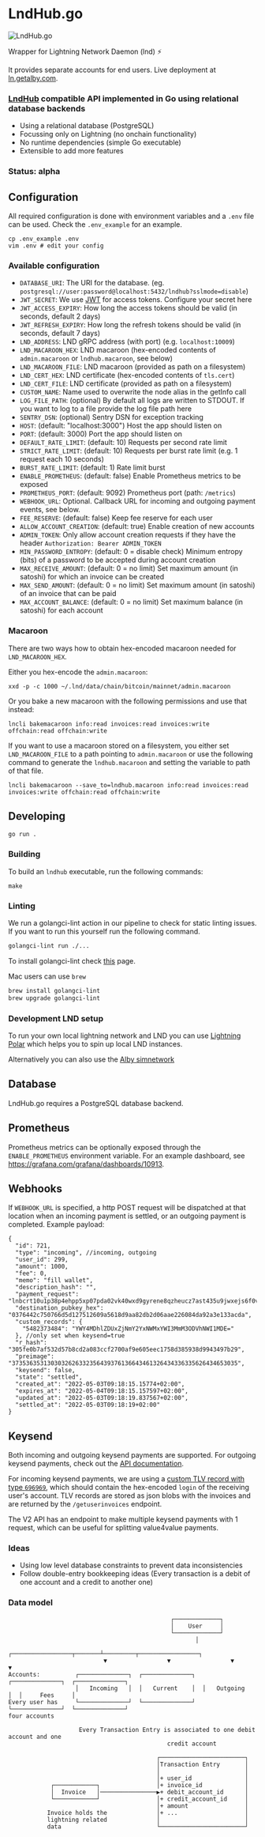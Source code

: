 # LndHub.go

![LndHub.go](static/img/logo.png)

Wrapper for Lightning Network Daemon (lnd) ⚡

It provides separate accounts for end users.
Live deployment at [ln.getalby.com](https://ln.getalby.com).

### [LndHub](https://github.com/BlueWallet/LndHub) compatible API implemented in Go using relational database backends

* Using a relational database (PostgreSQL)
* Focussing only on Lightning (no onchain functionality)
* No runtime dependencies (simple Go executable)
* Extensible to add more features

### Status: alpha

## Configuration

All required configuration is done with environment variables and a `.env` file can be used.
Check the `.env_example` for an example.

```shell
cp .env_example .env
vim .env # edit your config
```

### Available configuration

+ `DATABASE_URI`: The URI for the database. (eg. `postgresql://user:password@localhost:5432/lndhub?sslmode=disable`)
+ `JWT_SECRET`: We use [JWT](https://jwt.io/) for access tokens. Configure your secret here
+ `JWT_ACCESS_EXPIRY`: How long the access tokens should be valid (in seconds, default 2 days)
+ `JWT_REFRESH_EXPIRY`: How long the refresh tokens should be valid (in seconds, default 7 days)
+ `LND_ADDRESS`: LND gRPC address (with port) (e.g. `localhost:10009`)
+ `LND_MACAROON_HEX`: LND macaroon (hex-encoded contents of `admin.macaroon` or `lndhub.macaroon`, see below)
+ `LND_MACAROON_FILE`: LND macaroon (provided as path on a filesystem)
+ `LND_CERT_HEX`: LND certificate (hex-encoded contents of `tls.cert`)
+ `LND_CERT_FILE`: LND certificate (provided as path on a filesystem)
+ `CUSTOM_NAME`: Name used to overwrite the node alias in the getInfo call
+ `LOG_FILE_PATH`: (optional) By default all logs are written to STDOUT. If you want to log to a file provide the log file path here
+ `SENTRY_DSN`: (optional) Sentry DSN for exception tracking
+ `HOST`: (default: "localhost:3000") Host the app should listen on
+ `PORT`: (default: 3000) Port the app should listen on
+ `DEFAULT_RATE_LIMIT`: (default: 10) Requests per second rate limit
+ `STRICT_RATE_LIMIT`: (default: 10) Requests per burst rate limit (e.g. 1 request each 10 seconds)
+ `BURST_RATE_LIMIT`: (default: 1) Rate limit burst
+ `ENABLE_PROMETHEUS`: (default: false) Enable Prometheus metrics to be exposed
+ `PROMETHEUS_PORT`: (default: 9092) Prometheus port (path: `/metrics`)
+ `WEBHOOK_URL`: Optional. Callback URL for incoming and outgoing payment events, see below.
+ `FEE_RESERVE`: (default: false) Keep fee reserve for each user
+ `ALLOW_ACCOUNT_CREATION`: (default: true) Enable creation of new accounts
+ `ADMIN_TOKEN`: Only allow account creation requests if they have the header `Authorization: Bearer ADMIN_TOKEN`
+ `MIN_PASSWORD_ENTROPY`: (default: 0 = disable check) Minimum entropy (bits) of a password to be accepted during account creation
+ `MAX_RECEIVE_AMOUNT`: (default: 0 = no limit) Set maximum amount (in satoshi) for which an invoice can be created
+ `MAX_SEND_AMOUNT`: (default: 0 = no limit) Set maximum amount (in satoshi) of an invoice that can be paid
+ `MAX_ACCOUNT_BALANCE`: (default: 0 = no limit) Set maximum balance (in satoshi) for each account

### Macaroon

There are two ways how to obtain hex-encoded macaroon needed for `LND_MACAROON_HEX`.

Either you hex-encode the `admin.macaroon`:

```
xxd -p -c 1000 ~/.lnd/data/chain/bitcoin/mainnet/admin.macaroon
```

Or you bake a new macaroon with the following permissions and use that instead:

```
lncli bakemacaroon info:read invoices:read invoices:write offchain:read offchain:write
```

If you want to use a macaroon stored on a filesystem, you either set `LND_MACAROON_FILE` to a path pointing to `admin.macaroon`
or use the following command to generate the `lndhub.macaroon` and setting the variable to path of that file.

```
lncli bakemacaroon --save_to=lndhub.macaroon info:read invoices:read invoices:write offchain:read offchain:write
```

## Developing

```shell
go run .
```

### Building

To build an `lndhub` executable, run the following commands:

```shell
make
```

### Linting

We run a golangci-lint action in our pipeline to check for static linting issues.
If you want to run this yourself run the following command.

```bash
golangci-lint run ./...
```

To install golangci-lint check [this](https://golangci-lint.run/usage/install/#local-installation) page.

Mac users can use `brew`

```bash
brew install golangci-lint
brew upgrade golangci-lint
```

### Development LND setup

To run your own local lightning network and LND you can use [Lightning Polar](https://lightningpolar.com/) which helps you to spin up local LND instances.

Alternatively you can also use the [Alby simnetwork](https://github.com/getAlby/lightning-browser-extension/wiki/Test-setup)


## Database

LndHub.go requires a PostgreSQL database backend.

## Prometheus

Prometheus metrics can be optionally exposed through the `ENABLE_PROMETHEUS` environment variable.
For an example dashboard, see https://grafana.com/grafana/dashboards/10913.

## Webhooks

If `WEBHOOK_URL` is specified, a http POST request will be dispatched at that location when an incoming payment is settled, or an outgoing payment is completed. Example payload:

```
{
  "id": 721,
  "type": "incoming", //incoming, outgoing
  "user_id": 299,
  "amount": 1000,
  "fee": 0,
  "memo": "fill wallet",
  "description_hash": "",
  "payment_request": "lnbcrt10u1p38p4ehpp5xp07pda02vk40wxd9gyrene8qzheucz7ast435u9jwxejs6f0v5sdqjve5kcmpqwaskcmr9wscqzpgxqyz5vqsp56nyve3v5fw306j74nmewv7t5ey3aer2khjrrwznh4k2vuw44unzq9qyyssqv2wq9hn7a39x8cvz9fvpzul87u4kc4edf0t6jukzvmx8v5swl3jqg8p3sh6czkepczcjkm523q9x8yswsastctnsns3q9d26szu703gpwh7a09",
  "destination_pubkey_hex": "0376442c750766d5d127512609a5618d9aa82db2d06aae226084da92a3e133acda",
  "custom_records": {
    "5482373484": "YWY4MDhlZDUxZjNmY2YxNWMxYWI3MmM3ODVhNWI1MDE="
  }, //only set when keysend=true
  "r_hash": "305fe0b7af532d57b8cd2a083ccf2700af9e605eec1758d385938d9943497b29",
  "preimage": "3735363531303032626332356439376136643461326434336335626434653035",
  "keysend": false,
  "state": "settled",
  "created_at": "2022-05-03T09:18:15.15774+02:00",
  "expires_at": "2022-05-04T09:18:15.157597+02:00",
  "updated_at": "2022-05-03T09:18:19.837567+02:00",
  "settled_at": "2022-05-03T09:18:19+02:00"
}
```

## Keysend

Both incoming and outgoing keysend payments are supported. For outgoing keysend payments, check out the [API documentation](https://ln.getalby.com/swagger/index.html#/Payment/post_keysend).

For incoming keysend payments, we are using a [custom TLV record with type `696969`](https://github.com/satoshisstream/satoshis.stream/blob/main/TLV_registry.md#field-696969---lnpay), which should contain the hex-encoded `login` of the receiving user's account. TLV records are stored as json blobs with the invoices and are returned by the `/getuserinvoices` endpoint.

The V2 API has an endpoint to make multiple keysend payments with 1 request, which can be useful for splitting value4value payments.

### Ideas

+ Using low level database constraints to prevent data inconsistencies
+ Follow double-entry bookkeeping ideas (Every transaction is a debit of one account and a credit to another one)

### Data model

```
                                              ┌─────────────┐
                                              │    User     │
                                              └─────────────┘
                                                     │
                           ┌─────────────────┬───────┴─────────┬─────────────────┐
                           ▼                 ▼                 ▼                 ▼
Accounts:          ┌──────────────┐  ┌──────────────┐  ┌──────────────┐  ┌──────────────┐
                   │   Incoming   │  │   Current    │  │   Outgoing   │  │     Fees     │
Every user has     └──────────────┘  └──────────────┘  └──────────────┘  └──────────────┘
four accounts

                    Every Transaction Entry is associated to one debit account and one
                                             credit account

                                          ┌────────────────────────┐
                                          │Transaction Entry       │
                                          │                        │
                                          │+ user_id               │
            ┌────────────┐                │+ invoice_id            │
            │  Invoice   │────────────────▶+ debit_account_id      │
            └────────────┘                │+ credit_account_id     │
                                          │+ amount                │
           Invoice holds the              │+ ...                   │
           lightning related              │                        │
           data                           └────────────────────────┘

```
